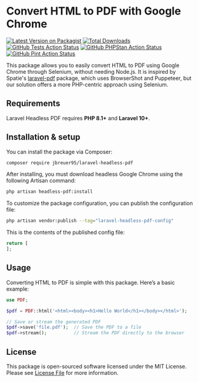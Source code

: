 # Convert HTML to PDF with Google Chrome

[![Latest Version on Packagist](https://img.shields.io/packagist/v/jbreuer95/laravel-headless-pdf.svg?style=flat-square)](https://packagist.org/packages/jbreuer95/laravel-headless-pdf)
[![Total Downloads](https://img.shields.io/packagist/dt/jbreuer95/laravel-headless-pdf.svg?style=flat-square)](https://packagist.org/packages/jbreuer95/laravel-headless-pdf)
[![GitHub Tests Action Status](https://img.shields.io/github/actions/workflow/status/jbreuer95/laravel-headless-pdf/run-tests.yml?branch=master&label=tests&style=flat-square)](https://github.com/jbreuer95/laravel-headless-pdf/actions/workflows/run-tests.yml)
[![GitHub PHPStan Action Status](https://img.shields.io/github/actions/workflow/status/jbreuer95/laravel-headless-pdf/phpstan.yml?branch=master&label=phpstan&style=flat-square)](https://github.com/jbreuer95/laravel-headless-pdf/actions/workflows/phpstan.yml)
[![GitHub Pint Action Status](https://img.shields.io/github/actions/workflow/status/jbreuer95/laravel-headless-pdf/fix-php-code-style-issues.yml?branch=master&label=laravel%20pint&style=flat-square)](https://github.com/jbreuer95/laravel-headless-pdf/actions/workflows/fix-php-code-style-issues.yml)

This package allows you to easily convert HTML to PDF using Google Chrome through Selenium, without needing Node.js.
It is inspired by Spatie's [laravel-pdf](https://github.com/spatie/laravel-pdf) package,
which uses BrowserShot and Puppeteer, but our solution offers a more PHP-centric approach using Selenium.

## Requirements

Laravel Headless PDF requires **PHP 8.1+** and **Laravel 10+**.

## Installation & setup

You can install the package via Composer:

```bash
composer require jbreuer95/laravel-headless-pdf
```

After installing, you must download headless Google Chrome using the following Artisan command:

```bash
php artisan headless-pdf:install
```

To customize the package configuration, you can publish the configuration file:

```bash
php artisan vendor:publish --tag="laravel-headless-pdf-config"
```

This is the contents of the published config file:

```php
return [
];
```

## Usage

Converting HTML to PDF is simple with this package. Here’s a basic example:

```php
use PDF;

$pdf = PDF::html('<html><body><h1>Hello World</h1></body></html>');

// Save or stream the generated PDF
$pdf->save('file.pdf');  // Save the PDF to a file
$pdf->stream();          // Stream the PDF directly to the browser
```

## License

This package is open-sourced software licensed under the MIT License.  
Please see [License File](LICENSE.md) for more information.
